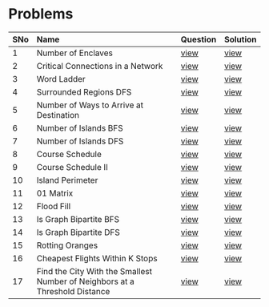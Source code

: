 # Problems

SNo | Name | Question | Solution |
----|:-----|----------|----------|
1 | Number of Enclaves | [view](https://leetcode.com/problems/number-of-enclaves/) | [view](1020.%20Number%20of%20Enclaves.cpp)
2 | Critical Connections in a Network | [view](https://leetcode.com/problems/critical-connections-in-a-network/) | [view](1192.%20Critical%20Connections%20in%20a%20Network.cpp)
3 | Word Ladder | [view](https://leetcode.com/problems/word-ladder/) | [view](127.%20Word%20Ladder.cpp)
4 | Surrounded Regions DFS | [view](https://leetcode.com/problems/surrounded-regions/) | [view](130.%20Surrounded%20Regions%20DFS.cpp)
5 | Number of Ways to Arrive at Destination | [view](https://leetcode.com/problems/number-of-ways-to-arrive-at-destination/) | [view](1976.%20Number%20of%20Ways%20to%20Arrive%20at%20Destination.cpp)
6 | Number of Islands BFS | [view](https://leetcode.com/problems/number-of-islands/) | [view](200.%20Number%20of%20Islands%20BFS.cpp)
7 | Number of Islands DFS | [view](https://leetcode.com/problems/number-of-islands/) | [view](200.%20Number%20of%20Islands%20DFS.cpp)
8 | Course Schedule | [view](https://leetcode.com/problems/course-schedule) | [view](207.%20Course%20Schedule.cpp)
9 | Course Schedule II | [view](https://leetcode.com/problems/course-schedule-ii) | [view](210.%20Course%20Schedule%20II.cpp)
10 | Island Perimeter | [view](https://leetcode.com/problems/island-perimeter/) | [view](463.%20Island%20Perimeter.cpp)
11 | 01 Matrix | [view](https://leetcode.com/problems/01-matrix/) | [view](542.%2001%20Matrix.cpp)
12 | Flood Fill | [view](https://leetcode.com/problems/flood-fill/) | [view](733.%20Flood%20Fill.cpp)
13 | Is Graph Bipartite BFS | [view](https://leetcode.com/problems/is-graph-bipartite/) | [view](785.%20Is%20Graph%20Bipartite%20BFS.cpp)
14 | Is Graph Bipartite DFS | [view](https://leetcode.com/problems/is-graph-bipartite) | [view](785.%20Is%20Graph%20Bipartite%20DFS.cpp)
15 | Rotting Oranges | [view](https://leetcode.com/problems/rotting-oranges/) | [view](994.%20Rotting%20Oranges.cpp)
16 | Cheapest Flights Within K Stops | [view](https://leetcode.com/problems/cheapest-flights-within-k-stops/) | [view](787.%20Cheapest%20Flights%20Within%20K%20Stops.cpp)
17 | Find the City With the Smallest Number of Neighbors at a Threshold Distance | [view](https://leetcode.com/problems/find-the-city-with-the-smallest-number-of-neighbors-at-a-threshold-distance/) | [view](1334.%20Find%20the%20City%20With%20the%20Smallest%20Number%20of%20Neighbors%20at%20a%20Threshold%20Distance.cpp)
